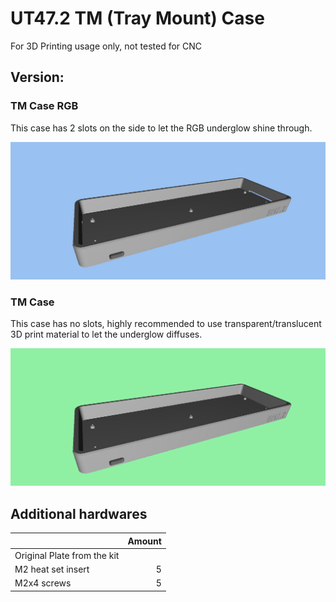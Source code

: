 # UT47.2 TM (Tray Mount) Case

For 3D Printing usage only, not tested for CNC

## Version:

### TM Case RGB

This case has 2 slots on the side to let the RGB underglow shine through.

![TM Case RGB](renders/tmcase-rgb.png "TM Case RGB")

### TM Case

This case has no slots, highly recommended to use transparent/translucent 3D print material to let the underglow diffuses.

![TM Case](renders/tmcase.png "TM Case")

## Additional hardwares

|    | Amount |
| --- | ---: |
| Original Plate from the kit |  |
| M2 heat set insert | 5 |
| M2x4 screws | 5 |
